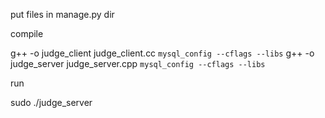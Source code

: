 put files in manage.py dir



compile


g++ -o judge_client judge_client.cc `mysql_config --cflags --libs`
g++ -o judge_server judge_server.cpp `mysql_config --cflags --libs`



run

sudo ./judge_server
